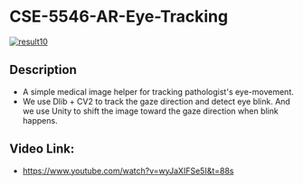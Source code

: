 # CSE-5546-AR-Eye-Tracking
[![result10](https://user-images.githubusercontent.com/67817916/205547739-50f46017-56a3-4433-8c74-72d83745109c.gif)](https://www.youtube.com/watch?v=wyJaXIFSe5I&t=88s)
## Description
- A simple medical image helper for tracking pathologist's eye-movement. 
- We use Dlib + CV2 to track the gaze direction and detect eye blink. And we use Unity to shift the image toward the gaze direction when blink happens.
## Video Link:
- https://www.youtube.com/watch?v=wyJaXIFSe5I&t=88s
